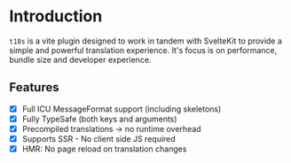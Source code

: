 # Introduction

`t18s` is a vite plugin designed to work in tandem with SvelteKit to provide a simple and powerful translation experience. It's focus is on performance, bundle size and developer experience.

## Features

- [x] Full ICU MessageFormat support (including skeletons)
- [x] Fully TypeSafe (both keys and arguments)
- [x] Precompiled translations -> no runtime overhead
- [x] Supports SSR - No client side JS required
- [x] HMR: No page reload on translation changes
